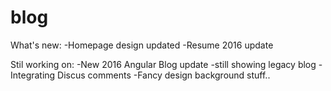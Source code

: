 # blog
What's new:
-Homepage design updated
-Resume 2016 update 

Stil working on:
-New 2016 Angular Blog update -still showing legacy blog
-Integrating Discus comments
-Fancy design background stuff..
